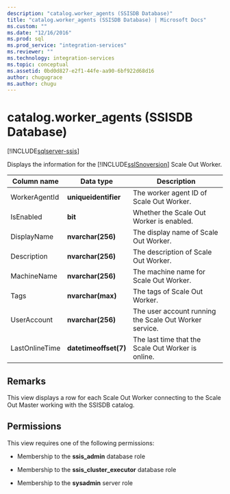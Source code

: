 ```yaml
---
description: "catalog.worker_agents (SSISDB Database)"
title: "catalog.worker_agents (SSISDB Database) | Microsoft Docs"
ms.custom: ""
ms.date: "12/16/2016"
ms.prod: sql
ms.prod_service: "integration-services"
ms.reviewer: ""
ms.technology: integration-services
ms.topic: conceptual
ms.assetid: 0bd0d827-e2f1-44fe-aa90-6bf922d68d16
author: chugugrace
ms.author: chugu
---
```

# catalog.worker_agents (SSISDB Database)

[!INCLUDE[sqlserver-ssis](../../includes/applies-to-version/sqlserver-ssis.md)]

Displays the information for the [!INCLUDE[ssISnoversion](../../includes/ssisnoversion-md.md)] Scale Out Worker.

|Column name|Data type|Description|  
|-----------------|---------------|-----------------|  
|WorkerAgentId|**uniqueidentifier**|The worker agent ID of Scale Out Worker.|
|IsEnabled|**bit**|Whether the Scale Out Worker is enabled.|
|DisplayName|**nvarchar(256)**|The display name of Scale Out Worker.|
|Description|**nvarchar(256)**|The description of Scale Out Worker.|
|MachineName|**nvarchar(256)**|The machine name for Scale Out Worker.|
|Tags|**nvarchar(max)**|The tags of Scale Out Worker.|
|UserAccount|**nvarchar(256)**|The user account running the Scale Out Worker service.|
|LastOnlineTime|**datetimeoffset(7)**|The last time that the Scale Out Worker is online.|

## Remarks
This view displays a row for each Scale Out Worker connecting to the Scale Out Master working with the SSISDB catalog.

## Permissions
This view requires one of the following permissions:

- Membership to the **ssis_admin** database role

- Membership to the **ssis_cluster_executor** database role

- Membership to the **sysadmin** server role
